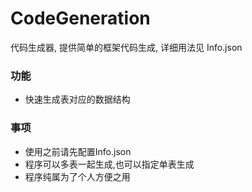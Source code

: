 # CodeGeneration
代码生成器, 提供简单的框架代码生成, 详细用法见 Info.json

### 功能
- 快速生成表对应的数据结构

### 事项
- 使用之前请先配置Info.json
- 程序可以多表一起生成,也可以指定单表生成
- 程序纯属为了个人方便之用
